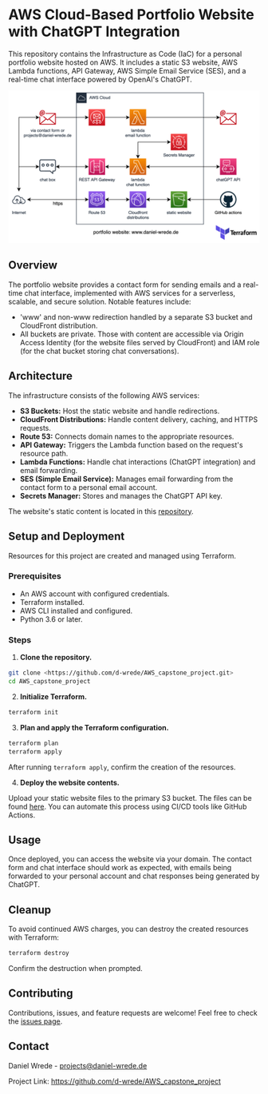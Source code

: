 # AWS Cloud-Based Portfolio Website with ChatGPT Integration

This repository contains the Infrastructure as Code (IaC) for a personal portfolio website hosted on AWS. It includes a static S3 website, AWS Lambda functions, API Gateway, AWS Simple Email Service (SES), and a real-time chat interface powered by OpenAI's ChatGPT.

<!-- <img src="docs/images/portfolio_webs_infrastructure.png" alt="image of portfolio website infrastructure" width="50%"/> -->
![image of portfolio website infrastructure](docs/images/portfolio_webs_infrastructure.png)

## Overview

The portfolio website provides a contact form for sending emails and a real-time chat interface, implemented with AWS services for a serverless, scalable, and secure solution. Notable features include:

- 'www' and non-www redirection handled by a separate S3 bucket and CloudFront distribution.
- All buckets are private. Those with content are accessible via Origin Access Identity (for the website files served by CloudFront) and IAM role (for the chat bucket storing chat conversations).

## Architecture

The infrastructure consists of the following AWS services:

- **S3 Buckets:** Host the static website and handle redirections.
- **CloudFront Distributions:** Handle content delivery, caching, and HTTPS requests.
- **Route 53:** Connects domain names to the appropriate resources.
- **API Gateway:** Triggers the Lambda function based on the request's resource path.
- **Lambda Functions:** Handle chat interactions (ChatGPT integration) and email forwarding.
- **SES (Simple Email Service):** Manages email forwarding from the contact form to a personal email account.
- **Secrets Manager:** Stores and manages the ChatGPT API key.

The website's static content is located in this [repository](https://github.com/d-wrede/portfolio_page).

## Setup and Deployment

Resources for this project are created and managed using Terraform.

### Prerequisites

- An AWS account with configured credentials.
- Terraform installed.
- AWS CLI installed and configured.
- Python 3.6 or later.

### Steps

1. **Clone the repository.**

```bash
git clone <https://github.com/d-wrede/AWS_capstone_project.git>
cd AWS_capstone_project
```

2. **Initialize Terraform.**

```bash
terraform init
```

3. **Plan and apply the Terraform configuration.**

```bash
terraform plan
terraform apply
```

After running `terraform apply`, confirm the creation of the resources.

4. **Deploy the website contents.**

Upload your static website files to the primary S3 bucket. The files can be found [here](https://github.com/d-wrede/portfolio_page). You can automate this process using CI/CD tools like GitHub Actions.

## Usage

Once deployed, you can access the website via your domain. The contact form and chat interface should work as expected, with emails being forwarded to your personal account and chat responses being generated by ChatGPT.

## Cleanup

To avoid continued AWS charges, you can destroy the created resources with Terraform:

```bash
terraform destroy
```

Confirm the destruction when prompted.

## Contributing

Contributions, issues, and feature requests are welcome! Feel free to check the [issues page](https://github.com/d-wrede/AWS_capstone_project/issues).

<!-- ## License

Distributed under the MIT License. See `LICENSE` for more information. -->

## Contact

Daniel Wrede - <projects@daniel-wrede.de>

Project Link: <https://github.com/d-wrede/AWS_capstone_project>

